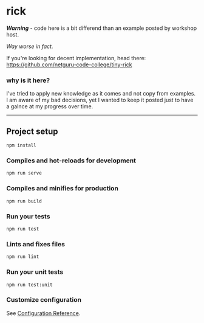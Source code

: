 # rick
***Warning*** - code here is a bit differend than an example posted by workshop host.

_Way worse in fact._

If you're looking for decent implementation, head there: https://github.com/netguru-code-college/tiny-rick

### why is it here?
I've tried to apply new knowledge as it comes and not copy from examples. I am aware of my bad decisions, yet I wanted to keep it posted just to have a galnce at my progress over time.

---

## Project setup
```
npm install
```

### Compiles and hot-reloads for development
```
npm run serve
```

### Compiles and minifies for production
```
npm run build
```

### Run your tests
```
npm run test
```

### Lints and fixes files
```
npm run lint
```

### Run your unit tests
```
npm run test:unit
```

### Customize configuration
See [Configuration Reference](https://cli.vuejs.org/config/).
